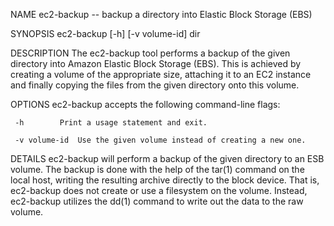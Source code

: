 NAME
     ec2-backup -- backup a directory into Elastic Block Storage (EBS)

SYNOPSIS
     ec2-backup [-h] [-v volume-id] dir

DESCRIPTION
     The ec2-backup tool performs a backup of the given directory into Amazon
     Elastic Block Storage (EBS).  This is achieved by creating a volume of
     the appropriate size, attaching it to an EC2 instance and finally copying
     the files from the given directory onto this volume.

OPTIONS
     ec2-backup accepts the following command-line flags:

     -h		   Print a usage statement and exit.

     -v volume-id  Use the given volume instead of creating a new one.

DETAILS
     ec2-backup will perform a backup of the given directory to an ESB volume.
     The backup is done with the help of the tar(1) command on the local host,
     writing the resulting archive directly to the block device.  That is,
     ec2-backup does not create or use a filesystem on the volume.  Instead,
     ec2-backup utilizes the dd(1) command to write out the data to the raw
     volume.
